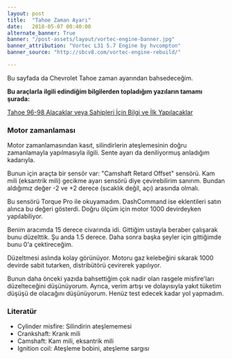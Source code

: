 ```yaml
---
layout: post
title:  "Tahoe Zaman Ayarı"
date:   2018-05-07 00:40:00
alternate_banner: True
banner: "/post-assets/layout/vortec-engine-banner.jpg"
banner_attribution: "Vortec L31 5.7 Engine by hvcompton"
banner_source: "http://sbcv8.com/vortec-engine-rebuild/"

---
```


Bu sayfada da Chevrolet Tahoe zaman ayarından bahsedeceğim.

<!--more-->

**Bu araçlarla ilgili edindiğim bilgilerden topladığım yazıların tamamı şurada:**

[Tahoe 96-98 Alacaklar veya Sahipleri İçin Bilgi ve İlk Yapılacaklar](/miscposts/2018-04-19-tahoe-sahipleri-icin-bilgi.html) 

### Motor zamanlaması

Motor zamanlamasından kasıt, silindirlerin ateşlemesinin doğru zamanlamayla yapılmasıyla ilgili. Sente ayarı da deniliyormuş anladığım kadarıyla.

Bunun için araçta bir sensör var: "Camshaft Retard Offset" sensörü. Kam mili (eksantrik mili) gecikme ayarı sensörü diye çevirebilirim sanırım. 
Bundan aldığımız değer -2 ve +2 derece (sıcaklık değil, açı) arasında olmalı.

Bu sensörü Torque Pro ile okuyamadım. DashCommand ise eklentileri satın alınca bu değeri gösterdi.
Doğru ölçüm için motor 1000 devirdeyken yapılabiliyor.

Benim aracımda 15 derece civarında idi. Gittiğim ustayla beraber çalışarak bunu düzelttik. Şu anda 1.5 derece. Daha sonra başka şeyler
için gittiğimde bunu 0'a çektireceğim.

Düzeltmesi aslında kolay görünüyor. Motoru gaz kelebeğini sıkarak 1000 devirde sabit tutarken, distribütörü 
çevirerek yapılıyor.

Bunun daha önceki yazıda bahsettiğim çok nadir olan rasgele misfire'ları düzelteceğini düşünüyorum. Ayrıca, verim artışı ve dolayısıyla
yakıt tüketim düşüşü de olacağını düşünüyorum. Henüz test edecek kadar yol yapmadım.


### Literatür

* Cylinder misfire: Silindirin ateşlememesi
* Crankshaft: Krank mili
* Camshaft: Kam mili, eksantrik mili
* Ignition coil: Ateşleme bobini, ateşleme sargısı